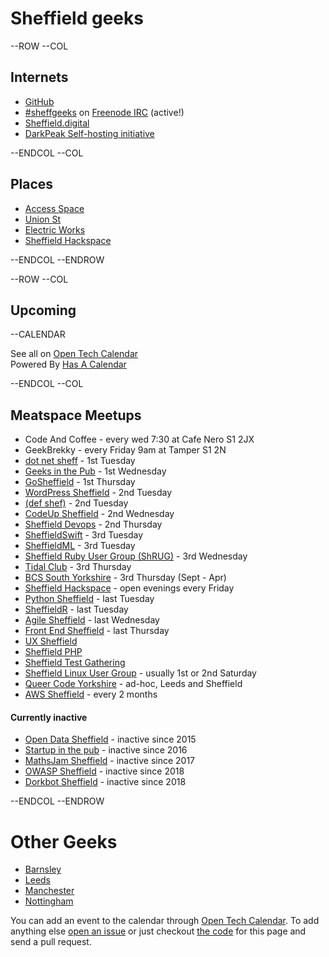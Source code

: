# Sheffield geeks

--ROW
--COL

## Internets

* [GitHub](https://github.com/sheffgeeks)
* <a href="https://www.irccloud.com/invite?channel=%23sheffgeeks&amp;hostname=irc.freenode.net&amp;port=6697&amp;ssl=1" target="_blank">#sheffgeeks</a> on [Freenode IRC](http://freenode.net) (active!)
* [Sheffield.digital](http://sheffield.digital/)
* [DarkPeak Self-hosting initiative](https://darkpeak.org/)

--ENDCOL
--COL

## Places

* [Access Space](http://access-space.org/)
* [Union St](http://www.union-st.org/)
* [Electric Works](http://electric-works.net/)
* [Sheffield Hackspace](http://www.sheffieldhardwarehackers.org.uk/)

--ENDCOL
--ENDROW

--ROW
--COL

## Upcoming

--CALENDAR

See all on [Open Tech Calendar](https://opentechcalendar.co.uk/area/40-sheffield)<br />
Powered By [Has A Calendar](http://ican.hasacalendar.co.uk/)

--ENDCOL
--COL

## Meatspace Meetups

* Code And Coffee - every wed 7:30 at Cafe Nero S1 2JX
* GeekBrekky - every Friday 9am at Tamper S1 2N
* [dot net sheff](http://dotnetsheff.co.uk) - 1st Tuesday
* [Geeks in the Pub](http://www.gitpub.org.uk/) - 1st Wednesday
* [GoSheffield](https://www.meetup.com/GoSheffield/) - 1st Thursday
* [WordPress Sheffield](http://wpsheffield.com/) - 2nd Tuesday
* [(def shef)](http://defshef.github.io) - 2nd Tuesday
* [CodeUp Sheffield](https://www.meetup.com/CodeUp-Sheffield/) - 2nd Wednesday
* [Sheffield Devops](http://www.sheffielddevops.org.uk/) - 2nd Thursday
* [SheffieldSwift](https://twitter.com/sheffieldswift) - 3rd Tuesday
* [SheffieldML](https://twitter.com/shef_ml) - 3rd Tuesday
* [Sheffield Ruby User Group (ShRUG)](http://shrug.org/) - 3rd Wednesday
* [Tidal Club](http://twitter.com/tidalclub) - 3rd Thursday
* [BCS South Yorkshire](https://www.bcs.org/category/18932) - 3rd Thursday (Sept - Apr)
* [Sheffield Hackspace](http://www.sheffieldhardwarehackers.org.uk/) - open evenings every Friday
* [Python Sheffield](https://twitter.com/pysheff) - last Tuesday
* [SheffieldR](http://www.meetup.com/SheffieldR-Sheffield-R-Users-Group/) - last Tuesday
* [Agile Sheffield](http://www.meetup.com/Agile-Sheffield-Meetup/) - last Wednesday
* [Front End Sheffield](https://twitter.com/FrontEndSheff) - last Thursday
* [UX Sheffield](http://twitter.com/uxsheffield)
* [Sheffield PHP](https://www.sheffieldphp.co.uk/)
* [Sheffield Test Gathering](http://www.meetup.com/Sheffield-Test-Gathering)
* [Sheffield Linux User Group](http://www.sheflug.org.uk) - usually 1st or 2nd Saturday
* [Queer Code Yorkshire](https://opentechcalendar.co.uk/group/477-queer-code-yorkshire) - ad-hoc, Leeds and Sheffield
* [AWS Sheffield](https://www.meetup.com/AWSSheffield/) - every 2 months

#### Currently inactive

* [Open Data Sheffield](https://groups.google.com/forum/?hl=en&fromgroups=#!forum/opendatasheffield) - inactive since 2015
* [Startup in the pub](http://www.meetup.com/Startup-Sheffield/) - inactive since 2016
* [MathsJam Sheffield](http://www.mathsjam.com/index.php?city=sheffield) - inactive since 2017
* [OWASP Sheffield](https://www.owasp.org/index.php/Sheffield) - inactive since 2018
* [Dorkbot Sheffield](http://dorkbotsheffield.lurk.org/) - inactive since 2018

--ENDCOL
--ENDROW

# Other Geeks

* [Barnsley](http://barnsley.io/)
* [Leeds](http://leedsgeeks.net/)
* [Manchester](http://technw.uk/)
* [Nottingham](http://nottingham.digital/)

You can add an event to the calendar through [Open Tech Calendar][1]. To add anything else [open an issue][2] or just checkout [the code][3]
for this page and send a pull request.

[1]: https://opentechcalendar.co.uk/area/40-sheffield
[2]: https://github.com/sheffgeeks/sheffgeeks.github.io/issues/new
[3]: https://github.com/sheffgeeks/sheffgeeks.github.io
